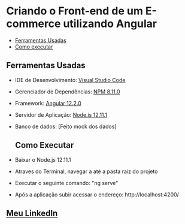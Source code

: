 # Criando o Front-end de um E-commerce utilizando Angular

- [Ferramentas Usadas](#ferramentas-usadas)
- [Como executar](#como-executar)

## Ferramentas Usadas

- IDE de Desenvolvimento: [Visual Studio Code](https://code.visualstudio.com/)
- Gerenciador de Dependências: [NPM 8.11.0](https://www.npmjs.com/)
- Framework: [Angular 12.2.0](https://angular.io/)
- Servidor de Aplicação: [Node.js 12.11.1](https://nodejs.org/en/)
- Banco de dados: [Feito mock dos dados]

  ## Como Executar

- Baixar o Node.js 12.11.1
- Atraves do Terminal, navegar a até a pasta raiz do projeto
- Executar o seguinte comando: "ng serve"
- Após a aplicação subir acessar o endereço: http://localhost:4200/


## [Meu LinkedIn](https://www.linkedin.com/in/gustavo-konzen-70373b189/)
